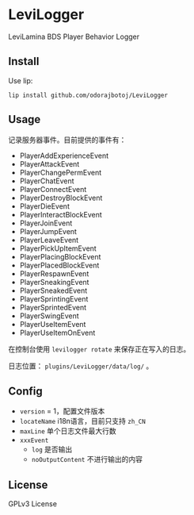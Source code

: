 # LeviLogger

LeviLamina BDS Player Behavior Logger

## Install

Use lip:

`lip install github.com/odorajbotoj/LeviLogger`

## Usage

记录服务器事件。目前提供的事件有：

+ PlayerAddExperienceEvent
+ PlayerAttackEvent
+ PlayerChangePermEvent
+ PlayerChatEvent
+ PlayerConnectEvent
+ PlayerDestroyBlockEvent
+ PlayerDieEvent
+ PlayerInteractBlockEvent
+ PlayerJoinEvent
+ PlayerJumpEvent
+ PlayerLeaveEvent
+ PlayerPickUpItemEvent
+ PlayerPlacingBlockEvent
+ PlayerPlacedBlockEvent
+ PlayerRespawnEvent
+ PlayerSneakingEvent
+ PlayerSneakedEvent
+ PlayerSprintingEvent
+ PlayerSprintedEvent
+ PlayerSwingEvent
+ PlayerUseItemEvent
+ PlayerUseItemOnEvent

在控制台使用 `levilogger rotate` 来保存正在写入的日志。

日志位置： `plugins/LeviLogger/data/log/` 。

## Config

+ `version` = 1，配置文件版本
+ `locateName` i18n语言，目前只支持 `zh_CN`
+ `maxLine` 单个日志文件最大行数
+ `xxxEvent`
  + `log` 是否输出
  + `noOutputContent` 不进行输出的内容

## License

GPLv3 License
